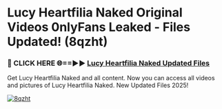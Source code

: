 # Lucy Heartfilia Naked Original Videos 0nlyFans Leaked - Files Updated! (8qzht)

<h3>🔴 CLICK HERE 🌐==►► <a href="https://tinyurl.com/up5wt9bj" rel="nofollow">Lucy Heartfilia Naked Updated Files</a></h3>

Get Lucy Heartfilia Naked and all content. Now you can access all videos and pictures of Lucy Heartfilia Naked. New Updated Files 2025!

[![8qzht](https://i.imgur.com/ABiUzMV.gif)](https://tinyurl.com/up5wt9bj)
